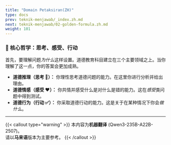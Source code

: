 ```yaml
---
title: "Domain Petaksiran(ZH)"
type: docs
prev: teknik-menjawab/_index.zh.md
next: teknik-menjawab/02-golden-formula.zh.md
weight: 101
---
```

### **🧠 核心哲学：思考、感受、行动**

首先，要理解问题*为什么*这样设置。道德教育科目建立在三个主要领域之上。当你理解了这一点，你的答案会更加成熟。

* **道德推理（思考 🧠）：** 你理性思考道德问题的能力。在这里你进行分析并给出理由。
* **道德情感（感受 ❤️）：** 你共情并感受什么是对什么是错的能力。这在*感受*类问题中得到测试。
* **道德行为（行动 ✅）：** 你采取道德行动的能力。这是关于在某种情况下你会*做什么*。
---

{{< callout type="warning" >}}
  本内容为**机器翻译** (Qwen3-235B-A22B-2507)。  
  请以**马来语**版本为主要参考。
{{< /callout >}}